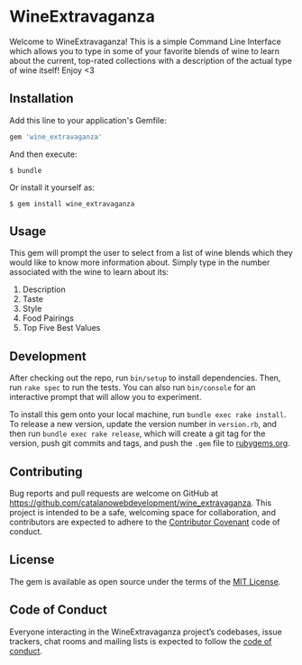 # WineExtravaganza

Welcome to WineExtravaganza! This is a simple Command Line Interface which allows you to type in some of your favorite blends of wine to learn about the current, top-rated collections with a description of the actual type of wine itself! Enjoy <3

## Installation

Add this line to your application's Gemfile:

```ruby
gem 'wine_extravaganza'
```

And then execute:

    $ bundle

Or install it yourself as:

    $ gem install wine_extravaganza

## Usage

This gem will prompt the user to select from a list of wine blends which they would like to know more information about. Simply type in the number associated with the wine to learn about its:

1. Description
2. Taste
3. Style
4. Food Pairings
5. Top Five Best Values

## Development

After checking out the repo, run `bin/setup` to install dependencies. Then, run `rake spec` to run the tests. You can also run `bin/console` for an interactive prompt that will allow you to experiment.

To install this gem onto your local machine, run `bundle exec rake install`. To release a new version, update the version number in `version.rb`, and then run `bundle exec rake release`, which will create a git tag for the version, push git commits and tags, and push the `.gem` file to [rubygems.org](https://rubygems.org).

## Contributing

Bug reports and pull requests are welcome on GitHub at https://github.com/catalanowebdevelopment/wine_extravaganza. This project is intended to be a safe, welcoming space for collaboration, and contributors are expected to adhere to the [Contributor Covenant](http://contributor-covenant.org) code of conduct.

## License

The gem is available as open source under the terms of the [MIT License](https://opensource.org/licenses/MIT).

## Code of Conduct

Everyone interacting in the WineExtravaganza project’s codebases, issue trackers, chat rooms and mailing lists is expected to follow the [code of conduct](https://github.com/catalanowebdevelopment/wine_extravaganza/blob/master/CODE_OF_CONDUCT.md).
